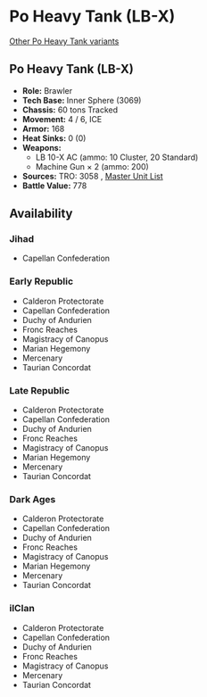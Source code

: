 # Po Heavy Tank (LB-X) 

[Other Po Heavy Tank variants](../po_heavy_tank.md) 

## Po Heavy Tank (LB-X) 

- **Role:** Brawler 
- **Tech Base:** Inner Sphere (3069) 
- **Chassis:** 60 tons Tracked 
- **Movement:** 4 / 6, ICE 
- **Armor:** 168 
- **Heat Sinks:** 0 (0) 
- **Weapons:** 
  - LB 10-X AC (ammo: 10 Cluster, 20 Standard) 
  - Machine Gun × 2 (ammo: 200) 
- **Sources:** TRO: 3058 , [Master Unit List](http://masterunitlist.info/Unit/Details/2547) 
- **Battle Value:** 778 

## Availability 

### Jihad 

- Capellan Confederation 

### Early Republic 

- Calderon Protectorate 
- Capellan Confederation 
- Duchy of Andurien 
- Fronc Reaches 
- Magistracy of Canopus 
- Marian Hegemony 
- Mercenary 
- Taurian Concordat 

### Late Republic 

- Calderon Protectorate 
- Capellan Confederation 
- Duchy of Andurien 
- Fronc Reaches 
- Magistracy of Canopus 
- Marian Hegemony 
- Mercenary 
- Taurian Concordat 

### Dark Ages 

- Calderon Protectorate 
- Capellan Confederation 
- Duchy of Andurien 
- Fronc Reaches 
- Magistracy of Canopus 
- Marian Hegemony 
- Mercenary 
- Taurian Concordat 

### ilClan 

- Calderon Protectorate 
- Capellan Confederation 
- Duchy of Andurien 
- Fronc Reaches 
- Magistracy of Canopus 
- Mercenary 
- Taurian Concordat 

